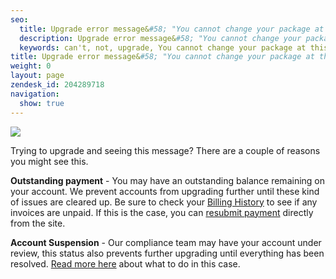 ```yaml
---
seo:
  title: Upgrade error message&#58; "You cannot change your package at this time because your account is not active."
  description: Upgrade error message&#58; "You cannot change your package at this time because your account is not active."
  keywords: can't, not, upgrade, You cannot change your package at this time because your account is not active, cannot, change, package
title: Upgrade error message&#58; "You cannot change your package at this time because your account is not active."
weight: 0
layout: page
zendesk_id: 204289718
navigation:
  show: true
---
```


![]({{root_url}}/images/cannotchangepackagenotactive.png)

Trying to upgrade and seeing this message? There are a couple of reasons you might see this. 

 

**Outstanding payment** - You may have an outstanding balance remaining on your account. We prevent accounts from upgrading further until these kind of issues are cleared up. Be sure to check your [Billing History](https://sendgrid.com/billing) to see if any invoices are unpaid. If this is the case, you can [resubmit payment]({{root_url}}/Classroom/Basics/Billing/update_your_credit_card_and_resubmit_payments.html) directly from the site. 

 

**Account Suspension** - Our compliance team may have your account under review, this status also prevents further upgrading until everything has been resolved. [Read more here]({{root_url}}/Classroom/Troubleshooting/Account_Administration/account_under_review_suspended.html) about what to do in this case.
